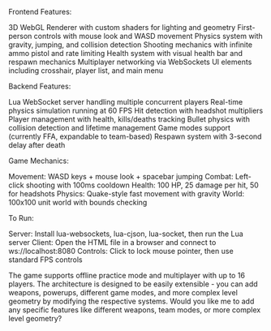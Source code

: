 Frontend Features:

3D WebGL Renderer with custom shaders for lighting and geometry
First-person controls with mouse look and WASD movement
Physics system with gravity, jumping, and collision detection
Shooting mechanics with infinite ammo pistol and rate limiting
Health system with visual health bar and respawn mechanics
Multiplayer networking via WebSockets
UI elements including crosshair, player list, and main menu

Backend Features:

Lua WebSocket server handling multiple concurrent players
Real-time physics simulation running at 60 FPS
Hit detection with headshot multipliers
Player management with health, kills/deaths tracking
Bullet physics with collision detection and lifetime management
Game modes support (currently FFA, expandable to team-based)
Respawn system with 3-second delay after death

Game Mechanics:

Movement: WASD keys + mouse look + spacebar jumping
Combat: Left-click shooting with 100ms cooldown
Health: 100 HP, 25 damage per hit, 50 for headshots
Physics: Quake-style fast movement with gravity
World: 100x100 unit world with bounds checking

To Run:

Server: Install lua-websockets, lua-cjson, lua-socket, then run the Lua server
Client: Open the HTML file in a browser and connect to ws://localhost:8080
Controls: Click to lock mouse pointer, then use standard FPS controls

The game supports offline practice mode and multiplayer with up to 16 players. The architecture is designed to be easily extensible - you can add weapons, powerups, different game modes, and more complex level geometry by modifying the respective systems.
Would you like me to add any specific features like different weapons, team modes, or more complex level geometry?
